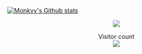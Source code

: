 [![Monkvy's Github stats](https://github-readme-stats.vercel.app/api?username=Monkvy&theme=dracula&count_private=true)](https://github.com/anuraghazra/github-readme-stats)

<p align="center"> 
  <image src="https://github-readme-stats.vercel.app/api/top-langs/?username=Monkvy&hide=javascript&layout=compact&theme=dracula"/>
</p>


<p align="center"> 
  Visitor count<br>
  <img src="https://profile-counter.glitch.me/Monkvy/count.svg"/>
</p>

